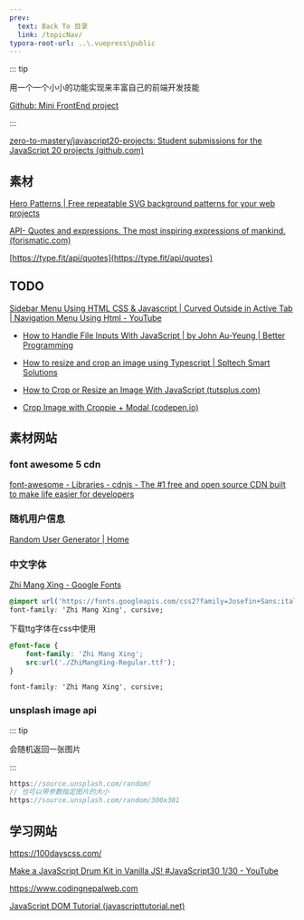 ```yaml
---
prev:
  text: Back To 目录
  link: /topicNav/
typora-root-url: ..\.vuepress\public
---
```




::: tip

用一个一个小小的功能实现来丰富自己的前端开发技能

[Github: Mini FrontEnd project](https://github.com/Q10Viking/Mini-FrontEnd-project)

:::



[zero-to-mastery/javascript20-projects: Student submissions for the JavaScript 20 projects (github.com)](https://github.com/zero-to-mastery/javascript20-projects)



## 素材

[Hero Patterns | Free repeatable SVG background patterns for your web projects](https://heropatterns.com/)

[API- Quotes and expressions. The most inspiring expressions of mankind. (forismatic.com)](https://forismatic.com/en/api/)

[https://type.fit/api/quotes](https://type.fit/api/quotes)



## TODO

[Sidebar Menu Using HTML CSS & Javascript | Curved Outside in Active Tab | Navigation Menu Using Html - YouTube](https://www.youtube.com/watch?v=cb167kkWxEQ)



- [How to Handle File Inputs With JavaScript | by John Au-Yeung | Better Programming](https://betterprogramming.pub/handling-file-inputs-with-javascript-9f2d3a007f05)

- [How to resize and crop an image using Typescript | Spltech Smart Solutions](https://spltech.co.uk/how-to-resize-and-crop-an-image-using-typescript/)
- [How to Crop or Resize an Image With JavaScript (tutsplus.com)](https://code.tutsplus.com/tutorials/how-to-crop-or-resize-an-image-with-javascript--cms-40446)
- [Crop Image with Croppie + Modal (codepen.io)](https://codepen.io/githyoung/pen/LYEjwdO)

## 素材网站

### font awesome 5 cdn

[font-awesome - Libraries - cdnjs - The #1 free and open source CDN built to make life easier for developers](https://cdnjs.com/libraries/font-awesome)



### 随机用户信息

[Random User Generator | Home](https://randomuser.me/)



### 中文字体

[Zhi Mang Xing - Google Fonts](https://fonts.google.com/specimen/Zhi+Mang+Xing?subset=chinese-simplified)

```css
@import url('https://fonts.googleapis.com/css2?family=Josefin+Sans:ital,wght@1,600&family=Meow+Script&family=Zhi+Mang+Xing&display=swap');
font-family: 'Zhi Mang Xing', cursive;
```

下载ttg字体在css中使用

```css
@font-face { 
    font-family: 'Zhi Mang Xing'; 
    src:url('./ZhiMangXing-Regular.ttf');
} 

font-family: 'Zhi Mang Xing', cursive;
```



### unsplash image api

::: tip

会随机返回一张图片

::: 

```js
https://source.unsplash.com/random/
// 也可以带参数指定图片的大小
https://source.unsplash.com/random/300x301
```





## 学习网站



https://100dayscss.com/

[Make a JavaScript Drum Kit in Vanilla JS! #JavaScript30 1/30 - YouTube](https://www.youtube.com/watch?v=VuN8qwZoego&list=PLu8EoSxDXHP6CGK4YVJhL_VWetA865GOH)

https://www.codingnepalweb.com

[JavaScript DOM Tutorial (javascripttutorial.net)](https://www.javascripttutorial.net/javascript-dom/)
